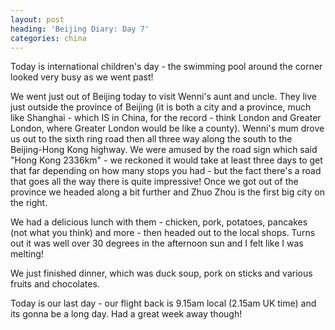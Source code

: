 ```yaml
---
layout: post
heading: 'Beijing Diary: Day 7'
categories: china
---
```


Today is international children's day - the swimming pool around the corner looked very busy as we went past!

We went just out of Beijing today to visit Wenni's aunt and uncle. They live just outside the province of Beijing (it is both a city and a province, much like Shanghai - which IS in China, for the record - think London and Greater London, where Greater London would be like a county). Wenni's mum drove us out to the sixth ring road then all three way along the south to the Beijing-Hong Kong highway. We were amused by the road sign which said "Hong Kong 2336km" - we reckoned it would take at least three days to get that far depending on how many stops you had - but the fact there's a road that goes all the way there is quite impressive! Once we got out of the province we headed along a bit further and Zhuo Zhou is the first big city on the right.

<!-- Replace missing image from http://media.chris-alexander.co.uk/wp-content/uploads/2013/06/wpid-IMG_20130601_150208.jpg -->

We had a delicious lunch with them - chicken, pork, potatoes, pancakes (not what you think) and more - then headed out to the local shops. Turns out it was well over 30 degrees in the afternoon sun and I felt like I was melting!

<!-- Replace missing image from http://media.chris-alexander.co.uk/wp-content/uploads/2013/06/wpid-IMG_20130601_151043.jpg -->

<!-- Replace missing image from http://media.chris-alexander.co.uk/wp-content/uploads/2013/06/wpid-IMG_20130601_151047.jpg -->

<!-- Replace missing image from http://media.chris-alexander.co.uk/wp-content/uploads/2013/06/wpid-IMG_20130601_151050.jpg -->

We just finished dinner, which was duck soup, pork on sticks and various fruits and chocolates.

Today is our last day - our flight back is 9.15am local (2.15am UK time) and its gonna be a long day. Had a great week away though!
